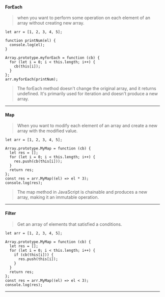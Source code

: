 #### ForEach

> when you want to perform some operation on each element of an array without creating new array.

```
let arr = [1, 2, 3, 4, 5];

function printNum(el) {
  console.log(el);
}

Array.prototype.myforEach = function (cb) {
  for (let i = 0; i < this.length; i++) {
    cb(this[i]);
  }
};
arr.myforEach(printNum); 
```
> The forEach method doesn't change the original array, and it returns undefined. It's primarily used for iteration and doesn't produce a new array.

----
#### Map 

> When you want to modify each element of an array and create a new array with the modified value.

```
let arr = [1, 2, 3, 4, 5];

Array.prototype.MyMap = function (cb) {
  let res = [];
  for (let i = 0; i < this.length; i++) {
    res.push(cb(this[i]));
  }
  return res;
};
const res = arr.MyMap((el) => el * 3);
console.log(res);
```
> The map method in JavaScript is chainable and produces a new array, making it an immutable operation.
---
#### Filter

> Get an array of elements that satisfied a conditions.
```
let arr = [1, 2, 3, 4, 5];

Array.prototype.MyMap = function (cb) {
  let res = [];
  for (let i = 0; i < this.length; i++) {
    if (cb(this[i])) {
      res.push(this[i]);
    }
  }
  return res;
};
const res = arr.MyMap((el) => el < 3);
console.log(res);
```
---
